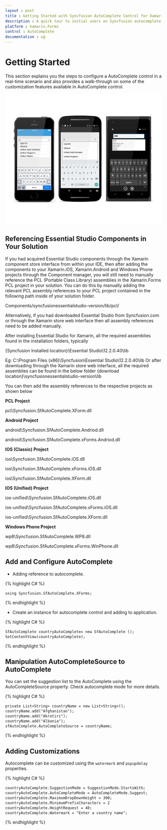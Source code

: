 ```yaml
---
layout : post
title : Getting Started with Syncfusion AutoComplete Control for Xamarin.Forms
description : A quick tour to initial users on Syncfusion autocomplete control for Xamarin.Forms platform
platform : Xamarin.Forms
control : AutoComplete
documentation : ug
---
```


# Getting Started

This section explains you the steps to configure a AutoComplete control in a real-time scenario and also provides a walk-through on some of the customization features available in AutoComplete control.

![](images/gettingstarted.png)

## Referencing Essential Studio Components in Your Solution	

If you had acquired Essential Studio components through the Xamarin component store interface from within your IDE, then after adding the components to your Xamarin.iOS, Xamarin.Android and Windows Phone projects through the Component manager, you will still need to manually reference the PCL (Portable Class Library) assemblies in the Xamarin.Forms PCL project in your solution. You can do this by manually adding the relevant PCL assembly references to your PCL project contained in the following path inside of your solution folder.

Components/syncfusionessentialstudio-version/lib/pcl/

Alternatively, if you had downloaded Essential Studio from Syncfusion.com or through the Xamarin store web interface then all assembly references need to be added manually.

After installing Essential Studio for Xamarin, all the required assemblies found in the installation folders, typically

{Syncfusion Installed location}\Essential Studio\12.2.0.40\lib

Eg: C:\Program Files (x86)\Syncfusion\Essential Studio\12.2.0.40\lib
Or after downloading through the Xamarin store web interface, all the required assemblies can be found in the below folder
{download location}\syncfusionessentialstudio-version\lib



You can then add the assembly references to the respective projects as shown below

**PCL Project**

pcl\Syncfusion.SfAutoComplete.XForm.dll

**Android Project**

android\Syncfusion.SfAutoComplete.Andriod.dll

android\Syncfusion.SfAutoComplete.xForms.Andriod.dll

**IOS (Classic) Project**

ios\Syncfusion.SfAutoComplete.iOS.dll

ios\Syncfusion.SfAutoComplete.xForms.iOS.dll

ios\Syncfusion.SfAutoComplete.XForm.dll

**IOS (Unified) Project**

ios-unified\Syncfusion.SfAutoComplete.iOS.dll

ios-unified\Syncfusion.SfAutoComplete.xForms.iOS.dll

ios-unified\Syncfusion.SfAutoComplete.XForm.dll

**Windows Phone Project**

wp8\Syncfusion.SfAutoComplete.WP8.dll

wp8\Syncfusion.SfAutoComplete.xForms.WinPhone.dll


## Add and Configure AutoComplete

* Adding reference to autocomplete.

{% highlight C# %}

	using Syncfusion.SfAutoComplete.XForms;

{% endhighlight %}

* Create an instance for autocomplete control and adding to application.

{% highlight C# %}

	SfAutoComplete countryAutoComplete= new SfAutoComplete ();
	SetContentView(countryAutoComplete);

{% endhighlight %}

## Manipulation AutoCompleteSource to AutoComplete

You can set the suggestion list to the AutoComplete using the AutoCompleteSource property. Check autocomplete mode for more details.

{% highlight C# %}

	private List<String> countryName = new List<String>();
	countryName.add("Afghanistan");
	countryName.add("Akrotiri");
	countryName.add("Albania");
	sfAutoComplete.AutoCompleteSource = countryName;

{% endhighlight %}

## Adding Customizations

Autocomplete can be customized using the `watermark` and `popupdelay` properties.

{% highlight C# %}

	countryAutoComplete.SuggestionMode = SuggestionMode.StartsWith;
	countryAutoComplete.AutoCompleteMode = AutoCompleteMode.Suggest;
	countryAutoComplete.MaximumDropDownHeight = 300;
	countryAutoComplete.MinimumPrefixCharacters = 2
	countryAutoComplete.HeightRequest = 40;
	countryAutoComplete.Watermark = "Enter a country name";  

{% endhighlight %}

